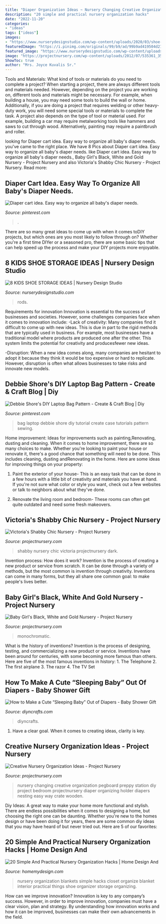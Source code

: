 ```yaml
---
title: "Diaper Organization Ideas ~ Nursery Changing Creative Organization Pegboard Preppy Station Diy Project Bedroom Projectnursery Diaper Organizing Holder Diapers Nesting Easy Way Crate Wooden"
description: "20 simple and practical nursery organization hacks"
date: "2022-11-20"
categories:
- "ideas"
tags: ["ideas"]
images:
- "https://www.nurserydesignstudio.com/wp-content/uploads/2020/03/shoe-storage-ideas-3.png"
featuredImage: "https://i.pinimg.com/originals/99/b9/ad/99b9ad419504d21fe1742eae98343d47.jpg"
featured_image: "https://www.nurserydesignstudio.com/wp-content/uploads/2020/03/shoe-storage-ideas-3.png"
image: "https://projectnursery.com/wp-content/uploads/2012/07/535361_3515200472227_203350262_n.jpg"
ShowToc: true
author: "Mrs. Joyce Kuvalis Sr."
---
```



Tools and Materials: What kind of tools or materials do you need to complete a project?
When starting a project, there are always different tools and materials needed. However, depending on the project you are working on, different tools and materials might be necessary.  For example, when building a house, you may need some tools to build the wall or home.  Additionally, if you are doing a project that requires welding or other heavy-duty work, you will need some special tools or materials to complete the task.   A project also depends on the type of tool or material used. For example, building a car may require metalworking tools like hammers and saws to cut through wood. Alternatively, painting may require a paintbrush and roller.

	

		
looking for Diaper cart idea. Easy way to organize all baby&#039;s diaper needs. you've came to the right place. We have 8 Pics about Diaper cart idea. Easy way to organize all baby&#039;s diaper needs. like Diaper cart idea. Easy way to organize all baby&#039;s diaper needs., Baby Girl&#039;s Black, White and Gold Nursery - Project Nursery and also Victoria&#039;s Shabby Chic Nursery - Project Nursery. Read more:
		
    
## Diaper Cart Idea. Easy Way To Organize All Baby&#039;s Diaper Needs.

<img loading=lazy src="https://i.pinimg.com/originals/99/b9/ad/99b9ad419504d21fe1742eae98343d47.jpg" onerror="this.onerror=null;this.src='https://tse3.mm.bing.net/th?id=OIP.kXzyByEzGSPpxAdkCQ7o8wHaLH&amp;pid=15.1';" alt="Diaper cart idea. Easy way to organize all baby&#039;s diaper needs.">

_Source: pinterest.com_

>. 

	

There are so many great ideas to come up with when it comes toDIY projects, but which ones are you most likely to follow through on? Whether you're a first time DIYer or a seasoned pro, there are some basic tips that can help speed up the process and make your DIY projects more enjoyable.

    
## 8 KIDS SHOE STORAGE IDEAS | Nursery Design Studio

<img loading=lazy src="https://www.nurserydesignstudio.com/wp-content/uploads/2020/03/shoe-storage-ideas-3.png" onerror="this.onerror=null;this.src='https://tse1.mm.bing.net/th?id=OIP.uAgMiEDsL1zwNBZIQBORegHaLH&amp;pid=15.1';" alt="8 KIDS SHOE STORAGE IDEAS | Nursery Design Studio">

_Source: nurserydesignstudio.com_

>rods. 

	

Requirements for innovation
Innovation is essential to the success of businesses and societies. However, some challenges companies face when it comes to innovation include:
-Lack of creativity: Many companies find it difficult to come up with new ideas. This is due in part to the rigid methods that are typically used in business. For example, most businesses have a traditional model where products are produced one after the other. This system limits the potential for creativity and producesfewer new ideas.

-Disruption: When a new idea comes along, many companies are hesitant to adopt it because they think it would be too expensive or hard to replicate. However, disruption is often what allows businesses to take risks and innovate new models.

    
## Debbie Shore&#039;s DIY Laptop Bag Pattern - Create &amp; Craft Blog | Diy

<img loading=lazy src="https://i.pinimg.com/originals/a6/32/d4/a632d408746a391e4532ede5747ee622.jpg" onerror="this.onerror=null;this.src='https://tse4.mm.bing.net/th?id=OIP.Y8Xv-9yt867LNNl_tkzi4gHaEK&amp;pid=15.1';" alt="Debbie Shore&#039;s DIY Laptop Bag Pattern - Create &amp; Craft Blog | Diy">

_Source: pinterest.com_

>bag laptop debbie shore diy tutorial create case tutorials pattern sewing. 

	

Home improvement: Ideas for improvements such as painting,Renovating, dusting and cleaning.
When it comes to home improvement, there are so many choices to make. Whether you're looking to paint your house or renovate it, there's a good chance that something will need to be done. This includes cleaning, dusting andRenovating in the home. Here are some ideas for improving things on your property: 
1. Paint the exterior of your house- This is an easy task that can be done in a few hours with a little bit of creativity and materials you have at hand. If you're not sure what color or style you want, check out a few websites or talk to neighbors about what they've done. 

2. Renovate the living room and bedroom- These rooms can often get quite outdated and need some fresh makeovers.

    
## Victoria&#039;s Shabby Chic Nursery - Project Nursery

<img loading=lazy src="https://projectnursery.com/wp-content/uploads/2012/07/535361_3515200472227_203350262_n.jpg" onerror="this.onerror=null;this.src='https://tse3.mm.bing.net/th?id=OIP.NcVsvsECa51qu0tSfPzb5wHaLH&amp;pid=15.1';" alt="Victoria&#039;s Shabby Chic Nursery - Project Nursery">

_Source: projectnursery.com_

>shabby nursery chic victoria projectnursery dark. 

	

Invention process: How does it work?
Invention is the process of creating a new product or service from scratch. It can be done through a variety of methods, but the most common is invention through creativity. Inventions can come in many forms, but they all share one common goal: to make people's lives better.

    
## Baby Girl&#039;s Black, White And Gold Nursery - Project Nursery

<img loading=lazy src="https://projectnursery.com/wp-content/uploads/2017/04/54F67A06-469F-42AC-B46A-4E97CCE086C4.jpg" onerror="this.onerror=null;this.src='https://tse3.mm.bing.net/th?id=OIP.6P-B8kaV37aJeKBtCGT_2gHaE8&amp;pid=15.1';" alt="Baby Girl&#039;s Black, White and Gold Nursery - Project Nursery">

_Source: projectnursery.com_

>monochromatic. 

	

What is the history of inventions?
Invention is the process of designing, testing, and commercializing a new product or service. Inventions have been around for centuries, with some becoming more famous than others. Here are five of the most famous inventions in history: 1. The Telephone 2. The first airplane 3. The razor 4. The TV Set 
    
## How To Make A Cute “Sleeping Baby” Out Of Diapers - Baby Shower Gift

<img loading=lazy src="https://cdn.diyncrafts.com/wp-content/uploads/2017/08/diy-diaper-baby.jpg" onerror="this.onerror=null;this.src='https://tse3.mm.bing.net/th?id=OIP.Dsq3Y9OX3dNBo9WgCGRxSQHaD4&amp;pid=15.1';" alt="How to Make a Cute “Sleeping Baby” Out of Diapers - Baby Shower Gift">

_Source: diyncrafts.com_

>diyncrafts. 

	

1. Have a clear goal. When it comes to creating ideas, clarity is key.

    
## Creative Nursery Organization Ideas - Project Nursery

<img loading=lazy src="https://projectnursery.com/wp-content/uploads/2015/01/Pegboard-Changing-Station.jpg" onerror="this.onerror=null;this.src='https://tse3.mm.bing.net/th?id=OIP.SV4lwcjeEuaaoGjJV4HstQHaLH&amp;pid=15.1';" alt="Creative Nursery Organization Ideas - Project Nursery">

_Source: projectnursery.com_

>nursery changing creative organization pegboard preppy station diy project bedroom projectnursery diaper organizing holder diapers nesting easy way crate wooden. 

	

Diy Ideas: A great way to make your home more functional and stylish. There are endless possibilities when it comes to designing a home, but choosing the right one can be daunting. Whether you're new to the homes design or have been doing it for years, there are some common diy ideas that you may have heard of but never tried out. Here are 5 of our favorites: 

    
## 20 Simple And Practical Nursery Organization Hacks | Home Design And

<img loading=lazy src="http://homemydesign.com/wp-content/uploads/2017/02/hanging-store-blankets-in-nursery-closet.jpg" onerror="this.onerror=null;this.src='https://tse4.mm.bing.net/th?id=OIP.ql8KPsxU9CtyuQW-BOgp7AHaLH&amp;pid=15.1';" alt="20 Simple And Practical Nursery Organization Hacks | Home Design And">

_Source: homemydesign.com_

>nursery organization blankets simple hacks closet organize blanket interior practical things shoe organizer storage organizing. 

	

How can we improve innovation?
Innovation is key to any company’s success. However, in order to improve innovation, companies must have a clear vision, plan and strategy. By understanding how innovation works and how it can be improved, businesses can make their own advancements in the field.

